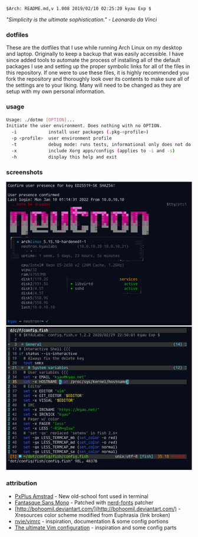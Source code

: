 	$Arch: README.md,v 1.008 2019/02/10 02:25:20 kyau Exp $

*"Simplicity is the ultimate sophistication." - Leonardo da Vinci*

### dotfiles
These are the dotfiles that I use while running Arch Linux on my desktop and laptop. Originally to keep a backup that was easily accessible. I have since added tools to automate the process of installing all of the default packages I use and setting up the proper symbolic links for all of the files in this repository. If one were to use these files, it is highly recommended you fork the repository and thoroughly look over its contents to make sure all of the settings are to your liking. Many will need to be changed as they are setup with my own personal information.

### usage
```bash
Usage: ./dotme [OPTION]...
Initiate the user environment. Does nothing with no OPTION.
  -i            install user packages (.pkg-<profile>)
  -p <profile>  user environment profile
  -t            debug mode: runs tests, informational only does not do anything
  -x            include Xorg apps/configs (applies to -i and -s)
  -h            display this help and exit
```

### screenshots
![Login MOTD](https://raw.githubusercontent.com/kyau/dotfiles/master/ss1.png "Login MOTD")
![vim](https://raw.githubusercontent.com/kyau/dotfiles/master/ss2.png "vim")

### attribution
* [PxPlus Amstrad](https://int10h.org/oldschool-pc-fonts/) - New old-school font used in terminal
* [Fantasque Sans Mono](https://github.com/belluzj/fantasque-sans) - Patched with [nerd-fonts](https://github.com/ryanoasis/nerd-fonts) patcher
* [http://bohoomil.deviantart.com/](http://bohoomil.deviantart.com/) - Xresources color scheme modified from Euphrasia (link broken)
* [nvie/vimrc](https://github.com/nvie/vimrc) - inspiration, documentation & some config portions
* [The ultimate Vim configuration](https://web.archive.org/web/20170222115910/http://amix.dk/vim/vimrc.html) - inspiration and some config parts
